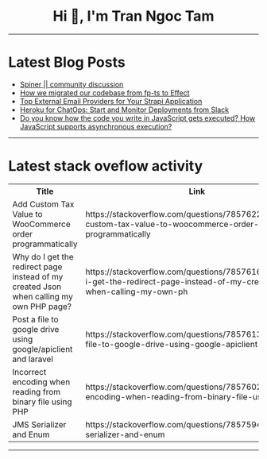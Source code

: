 <h1 align="center">Hi 👋, I'm Tran Ngoc Tam</h1>

---

# Latest Blog Posts 
<!-- BLOG-POST-LIST:START -->
- [Spiner || community discussion](https://dev.to/eliaondacs/spiner-community-discussion-4hm1)
- [How we migrated our codebase from fp-ts to Effect](https://dev.to/laurerc/how-we-migrated-our-codebase-from-fp-ts-to-effect-5bbk)
- [Top External Email Providers for Your Strapi Application](https://dev.to/strapi/top-external-email-providers-for-your-strapi-application-591h)
- [Heroku for ChatOps: Start and Monitor Deployments from Slack](https://dev.to/thawkin3/heroku-for-chatops-start-and-monitor-deployments-from-slack-3kle)
- [Do you know how the code you write in JavaScript gets executed? How JavaScript supports asynchronous execution?](https://dev.to/afnan_ahmed/do-you-know-how-the-code-you-write-in-javascript-gets-executed-how-javascript-supports-asynchronous-execution-315d)
<!-- BLOG-POST-LIST:END -->

---

# Latest stack oveflow activity
<table>
  <tr><th>Title</th><th>Link</th></tr>
  <!-- STACKOVERFLOW:START --><tr><td>Add Custom Tax Value to WooCommerce order programmatically</td><td>https://stackoverflow.com/questions/78576229/add-custom-tax-value-to-woocommerce-order-programmatically</td></tr><tr><td>Why do I get the redirect page instead of my created Json when calling my own PHP page?</td><td>https://stackoverflow.com/questions/78576169/why-do-i-get-the-redirect-page-instead-of-my-created-json-when-calling-my-own-ph</td></tr><tr><td>Post a file to google drive using google/apiclient and laravel</td><td>https://stackoverflow.com/questions/78576138/post-a-file-to-google-drive-using-google-apiclient-and-laravel</td></tr><tr><td>Incorrect encoding when reading from binary file using PHP</td><td>https://stackoverflow.com/questions/78576021/incorrect-encoding-when-reading-from-binary-file-using-php</td></tr><tr><td>JMS Serializer and Enum</td><td>https://stackoverflow.com/questions/78575940/jms-serializer-and-enum</td></tr><!-- STACKOVERFLOW:END -->
</table>

---



